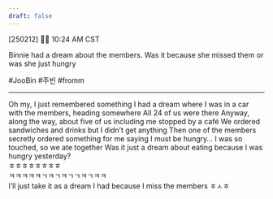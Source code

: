 ```yaml
---
draft: false
---
```

[250212] 🐣💭 10:24 AM CST

Binnie had a dream about the members. Was it because she missed them or was she just hungry

#JooBin #주빈 #fromm
___

Oh my,  I just remembered something
I had a dream where I was in a car with the members, heading somewhere
All 24 of us were there
Anyway, along the way, about five of us including me stopped by a café 
We ordered sandwiches and drinks but I didn’t get anything
Then one of the members secretly ordered something for me
saying I must be hungry… I was so touched, so we ate together
Was it just a dream about eating because I was hungry yesterday?  
ㅎㅎㅎㅎㅎㅎㅎㅎ  
ㅋㅋㅋㅋㅋㄱㅋㄱㅋㄱㄱㅋㄱㅋㅋ  
I’ll just take it as a dream I had because I miss the members
ㅎㅅㅎ
